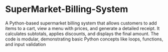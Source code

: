 # SuperMarket-Billing-System
A Python-based supermarket billing system that allows customers to add items to a cart, view a menu with prices, and generate a detailed receipt. It calculates subtotals, applies discounts, and displays the final amount. The code is modular, demonstrating basic Python concepts like loops, functions, and input validation

